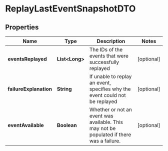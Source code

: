 
# ReplayLastEventSnapshotDTO

## Properties
Name | Type | Description | Notes
------------ | ------------- | ------------- | -------------
**eventsReplayed** | **List&lt;Long&gt;** | The IDs of the events that were successfully replayed |  [optional]
**failureExplanation** | **String** | If unable to replay an event, specifies why the event could not be replayed |  [optional]
**eventAvailable** | **Boolean** | Whether or not an event was available. This may not be populated if there was a failure. |  [optional]



